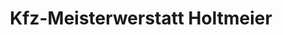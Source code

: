 ---
title: "Kfz-Meisterwerstatt Holtmeier"
url: /marne/kfz-meisterwerstatt-holtmeier/
shop: Reifen
---